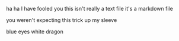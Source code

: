ha ha I have fooled you this isn't really a text file it's a markdown file

you weren't expecting this trick up my sleeve

blue eyes white dragon
